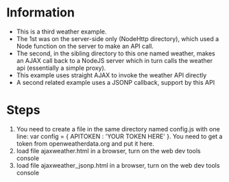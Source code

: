 # Information
- This is a third weather example.
- The 1st was on the server-side only (NodeHttp directory), which used a Node function on the server to make an API call.
- The second, in the sibling directory to this one named weather, makes an AJAX call back to a NodeJS server which in turn calls the weather api (essentially a simple proxy).
- This example uses straight AJAX to invoke the weather API directly
- A second related example uses a JSONP callback, support by this API

# Steps
1. You need to create a file in the same directory named config.js with one line: var config = { APITOKEN : 'YOUR TOKEN HERE' }. You need to get a token from openweatherdata.org and put it here.
2. load file ajaxweather.html in a browser, turn on the web dev tools console
3. load file ajaxweather_jsonp.html in a browser, turn on the web dev tools console